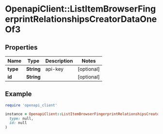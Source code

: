 # OpenapiClient::ListItemBrowserFingerprintRelationshipsCreatorDataOneOf3

## Properties

| Name | Type | Description | Notes |
| ---- | ---- | ----------- | ----- |
| **type** | **String** | api-key | [optional] |
| **id** | **String** |  | [optional] |

## Example

```ruby
require 'openapi_client'

instance = OpenapiClient::ListItemBrowserFingerprintRelationshipsCreatorDataOneOf3.new(
  type: null,
  id: null
)
```

